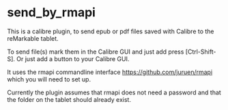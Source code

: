# send_by_rmapi
This is a calibre plugin, to send epub or pdf files saved with Calibre to the reMarkable tablet.

To send file(s) mark them in the Calibre GUI and just add press [Ctrl-Shift-S]. Or just add a button to your Calibre GUI.

It uses the rmapi commandline interface https://github.com/juruen/rmapi which you will need to set up.

Currently the plugin assumes that rmapi does not need a password and that the folder on the tablet should already exist.
